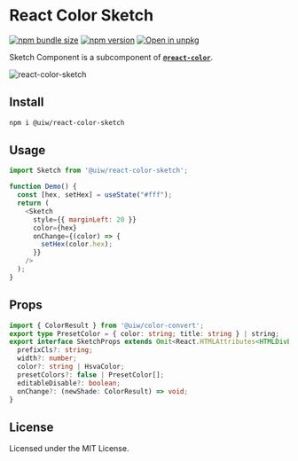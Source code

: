 React Color Sketch
===

[![npm bundle size](https://img.shields.io/bundlephobia/minzip/@uiw/react-color-sketch)](https://bundlephobia.com/package/@uiw/react-color-sketch) [![npm version](https://img.shields.io/npm/v/@uiw/react-color-sketch.svg)](https://www.npmjs.com/package/@uiw/react-color-sketch) [![Open in unpkg](https://img.shields.io/badge/Open%20in-unpkg-blue)](https://uiwjs.github.io/npm-unpkg/#/pkg/@uiw/react-color-sketch/file/README.md)

Sketch Component is a subcomponent of [**`@react-color`**](https://uiwjs.github.io/react-color).

![react-color-sketch](https://user-images.githubusercontent.com/1680273/125952146-290199b4-8810-4552-944b-3ee673fb4350.png)

## Install

```bash
npm i @uiw/react-color-sketch
```

## Usage

```js
import Sketch from '@uiw/react-color-sketch';

function Demo() {
  const [hex, setHex] = useState("#fff");
  return (
    <Sketch
      style={{ marginLeft: 20 }}
      color={hex}
      onChange={(color) => {
        setHex(color.hex);
      }}
    />
  );
}
```

## Props

```ts
import { ColorResult } from '@uiw/color-convert';
export type PresetColor = { color: string; title: string } | string;
export interface SketchProps extends Omit<React.HTMLAttributes<HTMLDivElement>, 'onChange' | 'color'> {
  prefixCls?: string;
  width?: number;
  color?: string | HsvaColor;
  presetColors?: false | PresetColor[];
  editableDisable?: boolean;
  onChange?: (newShade: ColorResult) => void;
}
```

<!--footer-dividing-->

## License

Licensed under the MIT License.
